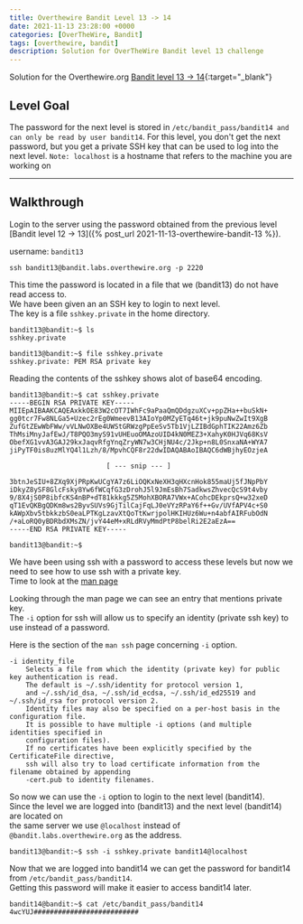 ```yaml
---
title: Overthewire Bandit Level 13 -> 14
date: 2021-11-13 23:28:00 +0000
categories: [OverTheWire, Bandit]
tags: [overthewire, bandit]
description: Solution for OverTheWire Bandit level 13 challenge
---
```


Solution for the Overthewire.org [Bandit level 13 -> 14](https://overthewire.org/wargames/bandit/bandit14.html){:target="\_blank"}

## Level Goal

The password for the next level is stored in `/etc/bandit_pass/bandit14 and can only be read by user bandit14`. For this level, you don\'t get the next password, but you get a private SSH key that can be used to log into the next level. `Note: localhost` is a hostname that refers to the machine you are working on

---

## Walkthrough

Login to the server using the password obtained from the previous level [Bandit level 12 -> 13]({% post_url 2021-11-13-overthewire-bandit-13 %}).  

username: `bandit13`  

```shh
ssh bandit13@bandit.labs.overthewire.org -p 2220
```

This time the password is located in a file that we (bandit13) do not have read access to.  
We have been given an an SSH key to login to next level.  
The key is a file `sshkey.private` in the home directory.  

```console
bandit13@bandit:~$ ls
sshkey.private

bandit13@bandit:~$ file sshkey.private 
sshkey.private: PEM RSA private key
```

Reading the contents of the sshkey shows alot of base64 encoding.

```console
bandit13@bandit:~$ cat sshkey.private 
-----BEGIN RSA PRIVATE KEY-----
MIIEpAIBAAKCAQEAxkkOE83W2cOT7IWhFc9aPaaQmQDdgzuXCv+ppZHa++buSkN+
gg0tcr7Fw8NLGa5+Uzec2rEg0WmeevB13AIoYp0MZyETq46t+jk9puNwZwIt9XgB
ZufGtZEwWbFWw/vVLNwOXBe4UWStGRWzgPpEeSv5Tb1VjLZIBdGphTIK22Amz6Zb
ThMsiMnyJafEwJ/T8PQO3myS91vUHEuoOMAzoUID4kN0MEZ3+XahyK0HJVq68KsV
ObefXG1vvA3GAJ29kxJaqvRfgYnqZryWN7w3CHjNU4c/2Jkp+n8L0SnxaNA+WYA7
jiPyTF0is8uzMlYQ4l1Lzh/8/MpvhCQF8r22dwIDAQABAoIBAQC6dWBjhyEOzjeA

                        [ --- snip --- ]

3btnJeSIU+8ZXq9XjPRpKwUCgYA7z6LiOQKxNeXH3qHXcnHok855maUj5fJNpPbY
iDkyZ8ySF8GlcFsky8Yw6fWCqfG3zDrohJ5l9JmEsBh7SadkwsZhvecQcS9t4vby
9/8X4jS0P8ibfcKS4nBP+dT81kkkg5Z5MohXBORA7VWx+ACohcDEkprsQ+w32xeD
qT1EvQKBgQDKm8ws2ByvSUVs9GjTilCajFqLJ0eVYzRPaY6f++Gv/UVfAPV4c+S0
kAWpXbv5tbkkzbS0eaLPTKgLzavXtQoTtKwrjpolHKIHUz6Wu+n4abfAIRFubOdN
/+aLoRQ0yBDRbdXMsZN/jvY44eM+xRLdRVyMmdPtP8belRi2E2aEzA==
-----END RSA PRIVATE KEY-----

bandit13@bandit:~$
```

We have been using ssh with a password to access these levels but now we need to see how to use ssh with a private key.  
Time to look at the [man page](https://linux.die.net/man/1/ssh)

Looking through the man page we can see an entry that mentions private key.    
The `-i` option for ssh will allow us to specify an identity (private ssh key) to use instead of a password.

Here is the section of the `man ssh` page concerning `-i` option.

```Man
-i identity_file
    Selects a file from which the identity (private key) for public key authentication is read.  
    The default is ~/.ssh/identity for protocol version 1, 
    and ~/.ssh/id_dsa, ~/.ssh/id_ecdsa, ~/.ssh/id_ed25519 and ~/.ssh/id_rsa for protocol version 2.  
    Identity files may also be specified on a per-host basis in the configuration file.
    It is possible to have multiple -i options (and multiple identities specified in
    configuration files).  
    If no certificates have been explicitly specified by the CertificateFile directive, 
    ssh will also try to load certificate information from the filename obtained by appending
    -cert.pub to identity filenames.
```

So now we can use the `-i` option to login to the next level (bandit14).  
Since the level we are logged into (bandit13) and the next level (bandit14) are located on  
the same server we use `@localhost` instead of `@bandit.labs.overthewire.org` as the address.  

```console
bandit13@bandit:~$ ssh -i sshkey.private bandit14@localhost
```

Now that we are logged into bandit14 we can get the password for bandit14 from `/etc/bandit_pass/bandit14`.  
Getting this password will make it easier to access bandit14 later.

```console
bandit14@bandit:~$ cat /etc/bandit_pass/bandit14
4wcYUJ##########################
```
